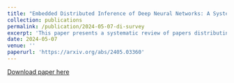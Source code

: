 ```yaml
---
title: "Embedded Distributed Inference of Deep Neural Networks: A Systematic Review"
collection: publications
permalink: /publication/2024-05-07-di-survey
excerpt: 'This paper presents a systematic review of papers distributing the execution of CNNs across multiple devices.'
date: 2024-05-07
venue: ''
paperurl: 'https://arxiv.org/abs/2405.03360'
---
```



[Download paper here](https://arxiv.org/abs/2405.03360)